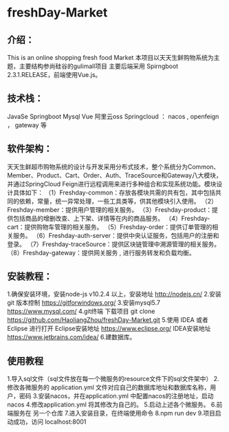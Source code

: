 # freshDay-Market
## 介绍：
This is an online shopping fresh food Market
本项目以天天生鲜购物系统为主题，主要结构参尚硅谷的gulimall项目
主要后端采用 Spirngboot 2.3.1.RELEASE，前端使用Vue.js。

## 技术栈：
JavaSe
Springboot
Mysql
Vue
阿里云oss
Springcloud ： nacos , openfeign ， gateway 等

## 软件架构：
天天生鲜超市购物系统的设计与开发采用分布式技术，整个系统分为Common、Member、Product、Cart、Order、Auth、TraceSource和Gateway八大模块，并通过SpringCloud Feign进行远程调用来进行多种组合和实现系统功能。模块设计具体如下：
（1）Freshday-common：存放各模块共需的共有包，其中包括共同的依赖，常量，统一异常处理，一些工具类等，供其他模块引入使用。
（2）Freshday-member：提供用户管理的相关服务。
（3）Freshday-product：提供包括商品的增删改查、上下架、详情等在内的商品服务。
（4）Freshday-cart：提供购物车管理的相关服务。
（5）Freshday-order：提供订单管理的相关服务。
（6）Freshday-auth-server：提供中央认证服务，包括用户的注册和登录。
（7）Freshday-traceSource：提供区块链管理中溯源管理的相关服务。
（8）Freshday-gateway：提供网关服务 , 进行服务转发和负载均衡。
## 安装教程：
  1.确保安装环境，安装node-js v10.2.4 以上，安装地址 http://nodejs.cn/
  2.安装git 版本控制 https://gitforwindows.org/
  3.安装mysql5.7 https://www.mysql.com/
  4.git终端 下载项目 git clone https://github.com/HaoliangZhou/freshDay-Market.git
  5.使用 IDEA 或者 Eclipse 进行打开 Eclipse安装地址 https://www.eclipse.org/ IDEA安装地址 https://www.jetbrains.com/idea/
  6.建数据库。
## 使用教程
  1.导入sql文件（sql文件放在每一个微服务的resource文件下的sql文件架中）
  2.修改各微服务的 application.yml 文件对应自己的数据库地址和数据库名称，用户，密码
  3.安装nacos，并在application.yml 中配置nacos的注册地址，启动nacos
  4.修改application.yml 将其修改为自己的。
  5.启动上述各个微服务。
  6.前端服务在 另一个仓库
  7.进入安装目录，在终端使用命令
  8.npm run dev
  9.项目启动成功，访问 localhost:8001
